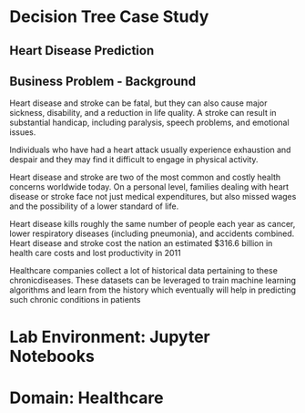 # Decision Tree Case Study
## Heart Disease Prediction

## Business Problem - Background
Heart disease and stroke can be fatal, but they can also cause major sickness, disability, and a reduction in life quality. A stroke can result in substantial handicap, including paralysis, speech problems, and emotional issues.

Individuals who have had a heart attack usually experience exhaustion and despair and they may find it difficult to engage in physical activity.

Heart disease and stroke are two of the most common and costly health concerns worldwide today. On a personal level, families dealing with heart disease or stroke face not just medical expenditures, but also missed wages and the possibility of a lower standard of life.

Heart disease kills roughly the same number of people each year as cancer, lower respiratory diseases (including pneumonia), and accidents combined. Heart disease and stroke cost the nation an estimated $316.6 billion in health care costs and lost productivity in 2011

Healthcare companies collect a lot of historical data pertaining to these chronicdiseases. These datasets can be leveraged to train machine learning algorithms and learn from the history which eventually will help in predicting such chronic conditions in patients


# Lab Environment: Jupyter Notebooks

# Domain: Healthcare
